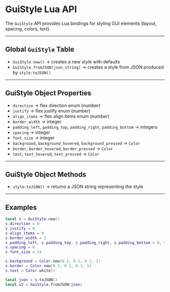 # GuiStyle Lua API

The `GuiStyle` API provides Lua bindings for styling GUI elements (layout, spacing, colors, text).

---

## Global `GuiStyle` Table

- `GuiStyle.new()` → creates a new style with defaults
- `GuiStyle.fromJSON(json_string)` → creates a style from JSON produced by `style:toJSON()`

---

## GuiStyle Object Properties

- `direction` → flex direction enum (number)
- `justify` → flex justify enum (number)
- `align_items` → flex align items enum (number)
- `border_width` → integer
- `padding_left`, `padding_top`, `padding_right`, `padding_bottom` → integers
- `spacing` → integer
- `font_size` → integer
- `background`, `background_hovered`, `background_pressed` → `Color`
- `border`, `border_hovered`, `border_pressed` → `Color`
- `text`, `text_hovered`, `text_pressed` → `Color`

---

## GuiStyle Object Methods

- `style:toJSON()` → returns a JSON string representing the style

---

## Examples

```lua
local s = GuiStyle.new()
s.direction = 0
s.justify = 0
s.align_items = 0
s.border_width = 1
s.padding_left, s.padding_top, s.padding_right, s.padding_bottom = 8, 4, 8, 4
s.spacing = 6
s.font_size = 14

s.background = Color.new(0.1, 0.1, 0.1, 1)
s.border = Color.new(0.3, 0.3, 0.3, 1)
s.text = Color.white()

local json = s:toJSON()
local s2 = GuiStyle.fromJSON(json)
```


